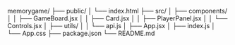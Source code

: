memorygame/
├── public/
│   └── index.html
├── src/
│   ├── components/
│   │   ├── GameBoard.jsx
│   │   ├── Card.jsx
│   │   ├── PlayerPanel.jsx
│   │   └── Controls.jsx
│   ├── utils/
│   │   └── api.js
│   ├── App.jsx
│   ├── index.js
│   └── App.css
├── package.json
└── README.md